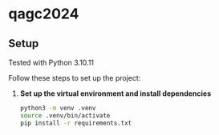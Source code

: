 # qagc2024

## Setup

Tested with Python 3.10.11

Follow these steps to set up the project:

1. **Set up the virtual environment and install dependencies**
   ```bash
   python3 -m venv .venv
   source .venv/bin/activate
   pip install -r requirements.txt
   ```

[//]: # "2. **Run the project**"
[//]: # "   ```bash"
[//]: # "   jupyter notebook app/src/benchmark_vqe.ipynb"
[//]: # "   ```"

